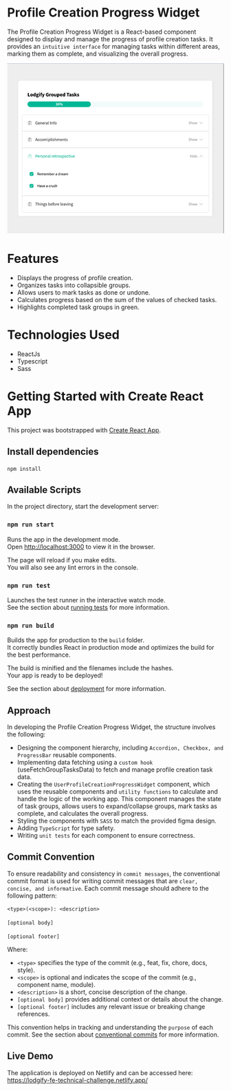 # Profile Creation Progress Widget

The Profile Creation Progress Widget is a React-based component designed to display and manage the progress of profile creation tasks.
It provides an `intuitive interface` for managing tasks within different areas, marking them as complete, and visualizing the overall progress.

![img.png](img.png)

# Features
- Displays the progress of profile creation.
- Organizes tasks into collapsible groups.
- Allows users to mark tasks as done or undone.
- Calculates progress based on the sum of the values of checked tasks.
- Highlights completed task groups in green.

# Technologies Used
- ReactJs
- Typescript
- Sass
 
# Getting Started with Create React App

This project was bootstrapped with [Create React App](https://github.com/facebook/create-react-app).

## Install dependencies

`npm install`

## Available Scripts

In the project directory, start the development server:

### `npm run start`

Runs the app in the development mode.\
Open [http://localhost:3000](http://localhost:3000) to view it in the browser.

The page will reload if you make edits.\
You will also see any lint errors in the console.

### `npm run test`

Launches the test runner in the interactive watch mode.\
See the section about [running tests](https://facebook.github.io/create-react-app/docs/running-tests) for more information.

### `npm run build`

Builds the app for production to the `build` folder.\
It correctly bundles React in production mode and optimizes the build for the best performance.

The build is minified and the filenames include the hashes.\
Your app is ready to be deployed!

See the section about [deployment](https://facebook.github.io/create-react-app/docs/deployment) for more information.

## Approach
In developing the Profile Creation Progress Widget, the structure involves the following:

- Designing the component hierarchy, including `Accordion, Checkbox, and ProgressBar` reusable components.
- Implementing data fetching using a `custom hook` (useFetchGroupTasksData) to fetch and manage profile creation task data.
- Creating the `UserProfileCreationProgressWidget` component, which uses the reusable components and `utility functions` to calculate and handle the logic of the working app. This component manages the state of task groups, allows users to expand/collapse groups, mark tasks as complete, and calculates the overall progress.
- Styling the components with `SASS` to match the provided figma design.
- Adding `TypeScript` for type safety.
- Writing `unit tests` for each component to ensure correctness.

## Commit Convention
To ensure readability and consistency in `commit messages`, the conventional commit format is used for writing commit messages that are `clear, concise, and informative`. 
Each commit message should adhere to the following pattern:

```
<type>(<scope>): <description>

[optional body]

[optional footer]

```

Where:

- `<type>` specifies the type of the commit (e.g., feat, fix, chore, docs, style).
- `<scope>` is optional and indicates the scope of the commit (e.g., component name, module).
- `<description>` is a short, concise description of the change.
- `[optional body]` provides additional context or details about the change.
- `[optional footer]` includes any relevant issue or breaking change references.

This convention helps in tracking and understanding the `purpose` of each commit.
See the section about [conventional commits](https://www.conventionalcommits.org/en/v1.0.0/#specification) for more information.

## Live Demo

The application is deployed on Netlify and can be accessed here:
https://lodgify-fe-technical-challenge.netlify.app/